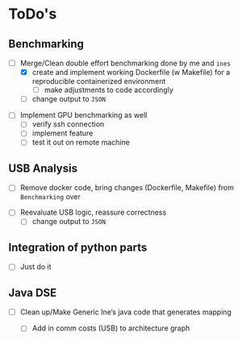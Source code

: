 # ToDo's

## Benchmarking
* [ ] Merge/Clean double effort benchmarking done by me and `ines`
  * [X] create and implement working Dockerfile (w Makefile) for a reproducible containerized environment
    * [ ] make adjustments to code accordingly
  * [ ] change output to `JSON`

- [ ] Implement GPU benchmarking as well
  - [ ] verify ssh connection
  - [ ] implement feature
  - [ ] test it out on remote machine

## USB Analysis
* [ ] Remove docker code, bring changes (Dockerfile, Makefile) from `Benchmarking` over

- [ ] Reevaluate USB logic, reassure correctness
  - [ ] change output to `JSON`

## Integration of python parts
- [ ] Just do it

## Java DSE
* [ ] Clean up/Make Generic Ine‘s java code that generates mapping
  * [ ] Add in comm costs (USB) to architecture graph

